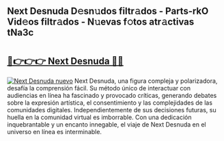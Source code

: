 ## Next Desnuda D𝚎sn𝚞dos filtr𝚊dos - Parts-rkO Vid𝚎os filtr𝚊dos - N𝚞evas f𝚘tos atr𝚊ctivas tNa3c

# <h2><a href="http://mb3463e.tromn.icu/?c=Next+Desnuda">🔗👉👉👉 Next Desnuda 🔗🔗</a></h2>

[![Next Desnuda nuevo](https://i.imgur.com/pEAQMta.gif)](http://mb3463e.tromn.icu/?c=Next+Desnuda)
Next Desnuda, una figura compleja y polarizadora, desafía la comprensión fácil. Su método único de interactuar con audiencias en línea ha fascinado y provocado críticas, generando debates sobre la expresión artística, el consentimiento y las complejidades de las comunidades digitales. Independientemente de sus decisiones futuras, su huella en la comunidad virtual es imborrable. Con una dedicación inquebrantable y un encanto innegable, el viaje de Next Desnuda en el universo en línea es interminable.
